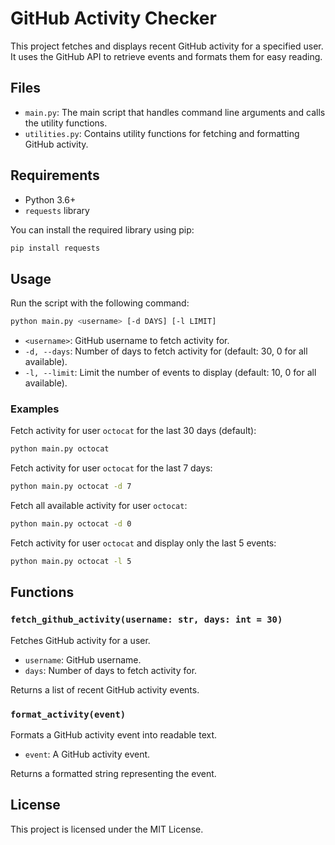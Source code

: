 # GitHub Activity Checker

This project fetches and displays recent GitHub activity for a specified user. It uses the GitHub API to retrieve events and formats them for easy reading.

## Files

- `main.py`: The main script that handles command line arguments and calls the utility functions.
- `utilities.py`: Contains utility functions for fetching and formatting GitHub activity.

## Requirements

- Python 3.6+
- `requests` library

You can install the required library using pip:

```sh
pip install requests
```

## Usage

Run the script with the following command:

```sh
python main.py <username> [-d DAYS] [-l LIMIT]
```

- `<username>`: GitHub username to fetch activity for.
- `-d, --days`: Number of days to fetch activity for (default: 30, 0 for all available).
- `-l, --limit`: Limit the number of events to display (default: 10, 0 for all available).

### Examples

Fetch activity for user `octocat` for the last 30 days (default):

```sh
python main.py octocat
```

Fetch activity for user `octocat` for the last 7 days:

```sh
python main.py octocat -d 7
```

Fetch all available activity for user `octocat`:

```sh
python main.py octocat -d 0
```

Fetch activity for user `octocat` and display only the last 5 events:

```sh
python main.py octocat -l 5
```

## Functions

### `fetch_github_activity(username: str, days: int = 30)`

Fetches GitHub activity for a user.

- `username`: GitHub username.
- `days`: Number of days to fetch activity for.

Returns a list of recent GitHub activity events.

### `format_activity(event)`

Formats a GitHub activity event into readable text.

- `event`: A GitHub activity event.

Returns a formatted string representing the event.

## License

This project is licensed under the MIT License.